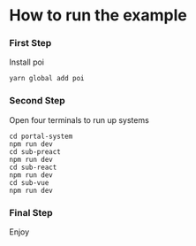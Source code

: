 
# How to run the example

### First Step

Install poi 


```shell
yarn global add poi
```

### Second Step

Open four terminals to run up systems

```shell
cd portal-system
npm run dev
cd sub-preact
npm run dev
cd sub-react
npm run dev
cd sub-vue
npm run dev
```

### Final Step

Enjoy